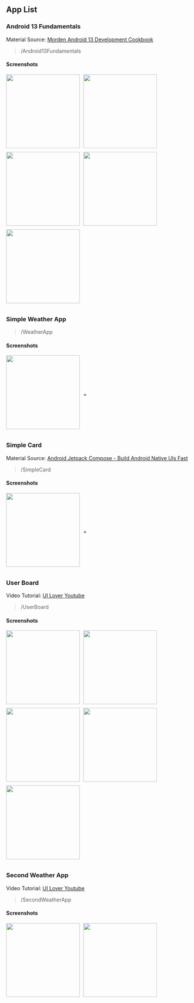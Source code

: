 <style type="text/css" rel="stylesheet">
    .flex {
        display: flex;
        flex-direction: row;
        flex-wrap: wrap;
        align-items: center;
    }

    .flex img {
        margin-right: 10px;
        margin-bottom: 10px;
    }
</style>

## App List

### Android 13 Fundamentals
Material Source: [Morden Android 13 Development Cookbook](https://github.com/PacktPublishing/Modern-Android-13-Development-Cookbook)
> /Android13Fundamentals

#### Screenshots
<div class="flex">
    <img src="./screenshots/basic-components.png" width="200" />
    <img src="./screenshots/city-app.png" width="200" />
    <img src="./screenshots/city-carousel.png" width="200" />
    <img src="./screenshots/city-details.png" width="200" />
    <img src="./screenshots/circle.png" width="200" />
</div>

### Simple Weather App
> /WeatherApp

#### Screenshots
<div class="flex">
    <img src="./screenshots/weather-app.png" width="200" />=
</div>

### Simple Card
Material Source: [Android Jetpack Compose - Build Android Native UIs Fast](https://github.com/PacktPublishing/Android-Jetpack-Compose---Build-Android-Native-UI-s-Fast)
> /SimpleCard

#### Screenshots
<div class="flex">
    <img src="./screenshots/simple-card.png" width="200" />=
</div>

### User Board
Video Tutorial: [UI Lover Youtube](https://www.youtube.com/watch?v=g3xWo0cLszE)
> /UserBoard

#### Screenshots
<div class="flex">
    <img src="./screenshots/user-dashboard-1.png" width="200" />
    <img src="./screenshots/user-dashboard-2.png" width="200" />
    <img src="./screenshots/user-dashboard-3.png" width="200" />
    <img src="./screenshots/user-dashboard-4.png" width="200" />
    <img src="./screenshots/user-dashboard-5.png" width="200" />
</div>

### Second Weather App
Video Tutorial: [UI Lover Youtube](https://www.youtube.com/watch?v=z72ChtkbnfA&t=2028s)
> /SecondWeatherApp

#### Screenshots
<div class="flex">
    <img src="./screenshots/second-weather-app.png" width="200" />
    <img src="./screenshots/second-weather-app-2.png" width="200" />
</div>